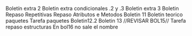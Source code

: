 Boletín extra 2
Boletin extra condicionales .2 y .3
Boletin extra 3
Boletin Repaso Repetitivas
Repaso Atributos e Metodos
Boletin 11
Boletin teorico paquetes
Tarefa paquetes
Boletin12.2
Boletin 13
//REVISAR BOL15//
Tarefa repaso estructuras
En bol16 no sale el nombre
